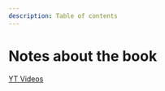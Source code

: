 ```yaml
---
description: Table of contents
---
```


# Notes about the book

[YT Videos](https://www.youtube.com/playlist?list=PLsXu9MHQGs8df5A4PzQGw-kfviylC-R9b)
